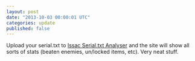 ```yaml
---
layout: post
date: "2013-10-03 00:00:01 UTC"
categories: update
published: false
---
```


Upload your serial.txt to [Issac Serial.txt Analyser](http://isaac.asdf.dk/) and the site will show all sorts of stats (beaten enemies, un/locked items, etc). Very neat stuff.